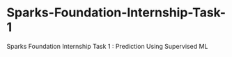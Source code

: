 # Sparks-Foundation-Internship-Task-1
Sparks Foundation Internship Task 1 : Prediction Using Supervised ML
